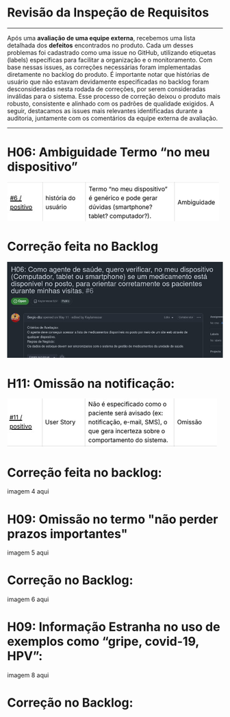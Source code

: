 # Revisão da Inspeção de Requisitos

---

Após uma **avaliação de uma equipe externa**, recebemos uma lista detalhada dos **defeitos** encontrados no produto. Cada um desses problemas foi cadastrado como uma issue no GitHub, utilizando etiquetas (labels) específicas para facilitar a organização e o monitoramento. Com base nessas issues, as correções necessárias foram implementadas diretamente no backlog do produto. É importante notar que histórias de usuário que não estavam devidamente especificadas no backlog foram desconsideradas nesta rodada de correções, por serem consideradas inválidas para o sistema. Esse processo de correção deixou o produto mais robusto, consistente e alinhado com os padrões de qualidade exigidos. A seguir, destacamos as issues mais relevantes identificadas durante a auditoria, juntamente com os comentários da equipe externa de avaliação.

---
# H06: Ambiguidade Termo “no meu dispositivo”
![Imagem de exemplo](imagem1.jpg)

# Correção feita no Backlog 
![Imagem de exemplo](imagem2.jpg)

# H11: Omissão na notificação:
![Imagem de exemplo](imagem3.jpg)
# Correção feita no backlog: 
imagem 4 aqui

# H09: Omissão no termo  "não perder prazos importantes"
imagem 5 aqui 
# Correção no Backlog: 
imagem 6 aqui 

# H09: Informação Estranha no uso de exemplos como “gripe, covid-19, HPV”:
imagem 8 aqui 
# Correção no Backlog:



